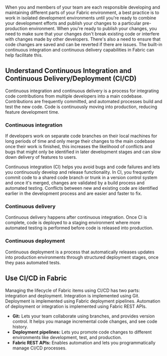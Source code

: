 When you and members of your team are each responsible developing and maintaining different parts of your Fabric environment, a best practice is to work in isolated development environments until you're ready to combine your development efforts and publish your changes to a particular pre-production environment. When you're ready to publish your changes, you need to make sure that your changes don't break existing code or interfere with changes made by other developers. There's also a need to ensure that code changes are saved and can be reverted if there are issues. The built-in continuous integration and continuous delivery capabilities in Fabric can help facilitate this.

## Understand Continuous Integration and Continuous Delivery/Deployment (CI/CD)
 Continuous integration and continuous delivery is a process for integrating code contributions from multiple developers into a main codebase. Contributions are frequently committed, and automated processes build and test the new code. Code is continuously moving into production, reducing feature development time.

### Continuous integration
If developers work on separate code branches on their local machines for long periods of time and only merge their changes to the main codebase once their work is finished, this increases the likelihood of conflicts and bugs that might only be identified in later development stages and can slow down delivery of features to users.  

Continuous integration (CI) helps you avoid bugs and code failures and lets you continuously develop and release functionality. In CI, you frequently commit code to a shared code branch or trunk in a version control system and once it's merged, changes are validated by a build process and automated testing. Conflicts between new and existing code are identified earlier in the development process and are easier and faster to fix.

### Continuous delivery
Continuous delivery happens after continuous integration. Once CI is complete, code is deployed to a staging environment where more automated testing is performed before code is released into production.

### Continuous deployment
Continuous deployment is a process that automatically releases updates into production environments through structured deployment stages, once they pass automated tests.  
 
## Use CI/CD in Fabric
Managing the lifecycle of Fabric items using CI/CD has two parts: integration and deployment. Integration is implemented using Git. Deployment is implemented using Fabric deployment pipelines. Automation of deployment or integration is implemented using Fabric REST APIs.  

- **Git:** Lets your team collaborate using branches, and provides version control. It helps you manage incremental code changes, and see code history.
- **Deployment pipelines:** Lets you promote code changes to different environments like development, test, and production.
- **Fabric REST APIs:** Enables automation and lets you programmatically manage CI/CD processes.
